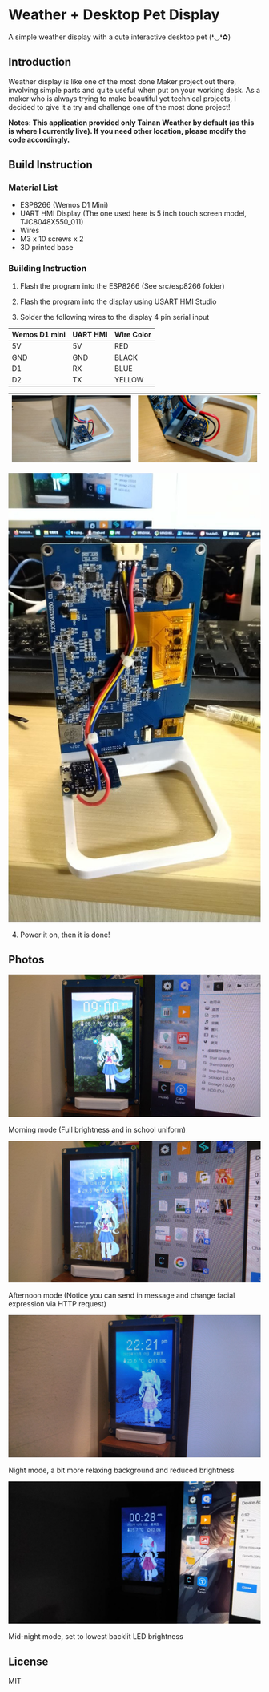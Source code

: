 # Weather + Desktop Pet Display
A simple weather display with a cute interactive desktop pet  (❛◡❛✿)

## Introduction

Weather display is like one of the most done Maker project out there, involving simple parts and quite useful when put on your working desk. As a maker who is always trying to make beautiful yet technical projects, I decided to give it a try and challenge one of the most done project!



**Notes: This application provided only Tainan Weather by default (as this is where I currently live). If you need other location, please modify the code accordingly.**



## Build Instruction

### Material List

- ESP8266 (Wemos D1 Mini)
- UART HMI Display (The one used here is 5 inch touch screen model, TJC8048X550_011)
- Wires
- M3 x 10 screws x 2
- 3D printed base

### Building Instruction

1. Flash the program into the ESP8266 (See src/esp8266 folder)
2. Flash the program into the display using USART HMI Studio

3. Solder the following wires to the display 4 pin serial input

| Wemos D1 mini | UART HMI | Wire Color |
| ------------- | -------- | ---------- |
| 5V            | 5V       | RED        |
| GND           | GND      | BLACK      |
| D1            | RX       | BLUE       |
| D2            | TX       | YELLOW     |

| ![](img/5.jpg) | ![](img/6.jpg) |
| -------------- | -------------- |

![](img/7.jpg)

4. Power it on, then it is done!

## Photos

![](img/4.jpg)

Morning mode (Full brightness and in school uniform)

![](img/2.jpg)

Afternoon mode (Notice you can send in message and change facial expression via HTTP request)

![](img/3.jpg)

Night mode, a bit more relaxing background and reduced brightness

![](img/1.jpg)

Mid-night mode, set to lowest backlit LED brightness



## License

MIT

